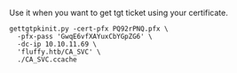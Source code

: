 
Use it when you want to get tgt ticket using your certificate.
```
gettgtpkinit.py -cert-pfx PQ92rPNQ.pfx \
  -pfx-pass 'GwqE6vfXAYuxCbYGpZG6' \
  -dc-ip 10.10.11.69 \
  'fluffy.htb/CA_SVC' \
  ./CA_SVC.ccache

```